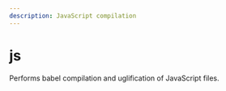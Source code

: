 ```yaml
---
description: JavaScript compilation
---
```


# js

Performs babel compilation and uglification of JavaScript files.
